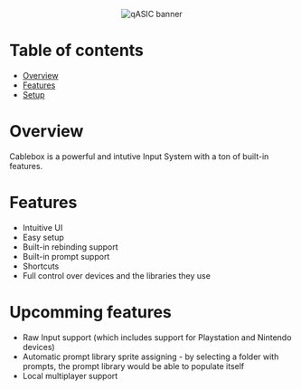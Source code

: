 <p align="center">
  <img src="https://media.qasictools.com/files/qASIC%20banner%20background.png" alt="qASIC banner">
</p>

# Table of contents
* [Overview](#overview)
* [Features](#features)
* [Setup](#upcomming-features)

# Overview

Cablebox is a powerful and intutive Input System with a ton of built-in features. 

# Features

- Intuitive UI
- Easy setup
- Built-in rebinding support
- Built-in prompt support
- Shortcuts
- Full control over devices and the libraries they use

# Upcomming features
- Raw Input support (which includes support for Playstation and Nintendo devices)
- Automatic prompt library sprite assigning - by selecting a folder with prompts, the prompt library would be able to populate itself
- Local multiplayer support